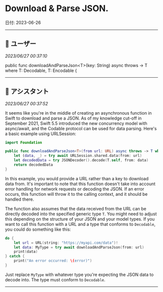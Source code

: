 # Download & Parse JSON.

日付: 2023-06-26

---

## 👤 ユーザー
*2023/06/27 00:37:10*

public func downloadAndParseJson&lt;T&gt;(key: String) async throws -&gt; T where T: Decodable, T: Encodable {

---

## 🤖 アシスタント
*2023/06/27 00:37:52*

It seems like you're in the middle of creating an asynchronous function in Swift to download and parse a JSON. As of my knowledge cut-off in September 2021, Swift 5.5 introduced the new concurrency model with async/await, and the Codable protocol can be used for data parsing. Here's a basic example using URLSession:

```swift
import Foundation

public func downloadAndParseJson<T>(from url: URL) async throws -> T where T: Decodable {
    let (data, _) = try await URLSession.shared.data(from: url)
    let decodedData = try JSONDecoder().decode(T.self, from: data)
    return decodedData
}
```

In this example, you would provide a URL rather than a key to download data from. It's important to note that this function doesn't take into account error handling for network requests or decoding the JSON. If an error occurs, this function will throw it to the calling context, and it should be handled there. 

The function also assumes that the data received from the URL can be directly decoded into the specified generic type `T`. You might need to adjust this depending on the structure of your JSON and your model types. If you want to call this function with a URL and a type that conforms to `Decodable`, you could do something like this:

```swift
do {
    let url = URL(string: "https://myapi.com/data")!
    let data: MyType = try await downloadAndParseJson(from: url)
    print(data)
} catch {
    print("An error occurred: \(error)")
}
```

Just replace `MyType` with whatever type you're expecting the JSON data to decode into. The type must conform to `Decodable`.

---
